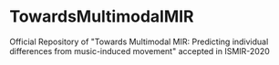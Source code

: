 # TowardsMultimodalMIR
Official Repository of "Towards Multimodal MIR: Predicting individual differences from music-induced movement" accepted in ISMIR-2020
